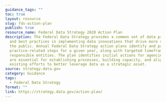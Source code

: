 ```yaml
---
guidance_tags: ""
toc: true
layout: resource
slug: fds-action-plan
publish: true
resource_name: Federal Data Strategy 2020 Action Plan
description: The Federal Data Strategy provides a common set of data principles
  and best practices in implementing data innovations that drive more value for
  the public. Annual Federal Data Strategy action plans identify and prioritize
  practice-related steps for a given year, along with targeted timeframes and
  responsible entities. The plan identifies initial actions for agencies that
  are essential for establishing processes, building capacity, and aligning
  existing efforts to better leverage data as a strategic asset.
source: strategy.data.gov
category: Guidance
tags:
  - Federal Data Strategy
format: ""
link: https://strategy.data.gov/action-plan/
---
```

